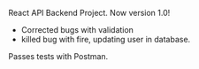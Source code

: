 React API Backend Project.
Now version 1.0!

-   Corrected bugs with validation
-   killed bug with fire, updating user in database.

Passes tests with Postman.

